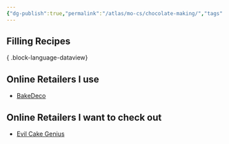 ```yaml
---
{"dg-publish":true,"permalink":"/atlas/mo-cs/chocolate-making/","tags":["📍"],"updated":"2024-10-29T17:18:22.712-07:00"}
---
```


## Filling Recipes

{ .block-language-dataview}
## Online Retailers I use
- [BakeDeco](https://www.bakedeco.com/)

## Online Retailers I want to check out
- [Evil Cake Genius](https://evilcakegenius.com/)
